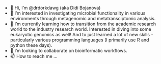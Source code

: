 - 👋 Hi, I’m @drdorkdawg (aka Didi Bojanova)
- 👀 I’m interested in investigating microbial functionality in various environments through metagenomic and metatransciptomic analysis. 
- 🌱 I’m currently learning how to transition from the academic research world to the industry research world. Interested in diving into some eukaryotic genomics as well! And to just learned a lot of new skills - particularly various programming languages (I primarily use R and python these days). 
- 💞️ I’m looking to collaborate on bioinformatic workflows.
- 📫 How to reach me ...

<!---
dorkdawg/dorkdawg is a ✨ special ✨ repository because its `README.md` (this file) appears on your GitHub profile.
You can click the Preview link to take a look at your changes.
--->
